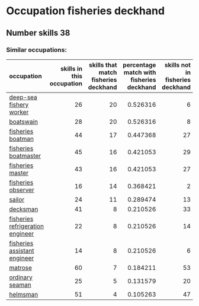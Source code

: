 # Occupation fisheries deckhand
## Number skills 38
### Similar occupations:
| occupation                                                              |   skills in this occupation |   skills that match fisheries deckhand |   percentage match with fisheries deckhand |   skills not in fisheries deckhand |
|:------------------------------------------------------------------------|----------------------------:|---------------------------------------:|-------------------------------------------:|-----------------------------------:|
| [deep-sea fishery worker](deep-sea_fishery_worker.md)                   |                          26 |                                     20 |                                   0.526316 |                                  6 |
| [boatswain](boatswain.md)                                               |                          28 |                                     20 |                                   0.526316 |                                  8 |
| [fisheries boatman](fisheries_boatman.md)                               |                          44 |                                     17 |                                   0.447368 |                                 27 |
| [fisheries boatmaster](fisheries_boatmaster.md)                         |                          45 |                                     16 |                                   0.421053 |                                 29 |
| [fisheries master](fisheries_master.md)                                 |                          43 |                                     16 |                                   0.421053 |                                 27 |
| [fisheries observer](fisheries_observer.md)                             |                          16 |                                     14 |                                   0.368421 |                                  2 |
| [sailor](sailor.md)                                                     |                          24 |                                     11 |                                   0.289474 |                                 13 |
| [decksman](decksman.md)                                                 |                          41 |                                      8 |                                   0.210526 |                                 33 |
| [fisheries refrigeration engineer](fisheries_refrigeration_engineer.md) |                          22 |                                      8 |                                   0.210526 |                                 14 |
| [fisheries assistant engineer](fisheries_assistant_engineer.md)         |                          14 |                                      8 |                                   0.210526 |                                  6 |
| [matrose](matrose.md)                                                   |                          60 |                                      7 |                                   0.184211 |                                 53 |
| [ordinary seaman](ordinary_seaman.md)                                   |                          25 |                                      5 |                                   0.131579 |                                 20 |
| [helmsman](helmsman.md)                                                 |                          51 |                                      4 |                                   0.105263 |                                 47 |

